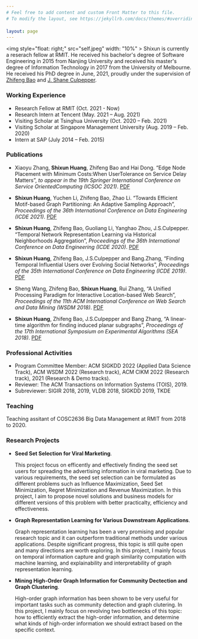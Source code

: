 ```yaml
---
# Feel free to add content and custom Front Matter to this file.
# To modify the layout, see https://jekyllrb.com/docs/themes/#overriding-theme-defaults

layout: page
---
```



<img style="float: right;" src="self.jpeg"  width: "10%" >
Shixun is currently a reserach fellow at RMIT. He received his bachelor's degree of Software Engineering in 2015 from Nanjing University and received his master's degree of Information Technology in 2017 from the University of Melbourne. He received his PhD degree in June, 2021, proudly under the supervision of [Zhifeng Bao][zhifeng] and
[J. Shane Culpepper][pepper].


[zhifeng]: https://baozhifeng.net/
[pepper]: https://culpepper.io

### Working Experience
* Research Fellow at RMIT (Oct. 2021 - Now)
* Research Intern at Tencent (May.  2021 – Aug.  2021)
* Visiting Scholar at Tsinghua University (Oct.  2020 – Feb.  2021)
* Visiting Scholar at Singapore Management University (Aug.  2019 – Feb.  2020)
* Intern at SAP (July 2014 – Feb.  2015)

### Publications

* Xiaoyu Zhang, **Shixun Huang**, Zhifeng Bao and Hai Dong. “Edge Node Placement with Minimum Costs:When UserTolerance on Service Delay Matters”, *to appear in the 19th Springer International Conference on Service OrientedComputing (ICSOC 2021)*. [PDF](./papers/ICSOC2021.pdf)

* **Shixun Huang**, Yuchen Li, Zhifeng Bao, Zhao Li. “Towards Efficient Motif-based Graph Partitioning: An Adaptive Sampling Approach”, *Proceedings of the 36th International Conference on Data Engineering (ICDE 2021)*. [PDF](./papers/TR.pdf)

* **Shixun Huang**, Zhifeng Bao, Guoliang Li, Yanghao Zhou, J.S.Culpepper. “Temporal Network Representation Learning via Historical Neighborhoods Aggregation”, *Proceedings of the 36th International Conference on Data Engineering (ICDE 2020)*. [PDF](./papers/icde2020.pdf)

* **Shixun Huang**, Zhifeng Bao, J.S.Culpepper and Bang.Zhang, “Finding Temporal Influential Users over Evolving Social Networks”, *Proceedings of the 35th International Conference on Data Engineering (ICDE 2019)*. [PDF](./papers/icde2019.pdf)

* Sheng Wang, Zhifeng Bao, **Shixun Huang**, Rui Zhang, “A Unified Processing Paradigm for Interactive Location-based Web Search”, *Proceedings of the 11th ACM International Conference on Web Search and Data Mining (WSDM 2018)*. [PDF](./papers/wsdm18.pdf)

* **Shixun Huang**, Zhifeng Bao, J.S.Culpepper and Bang Zhang, “A linear-time algorithm for finding induced planar subgraphs”, *Proceedings of the 17th International Symposium on Experimental Algorithms (SEA 2018)*. [PDF](./papers/SEA2018.pdf)

### Professional Activities

* Program Committee Member:  ACM SIGKDD 2022 (Applied Data Science Track), ACM WSDM 2022 (Research track), ACM CIKM 2022 (Research track), 2021 (Research & Demo tracks).
* Reviewer: The ACM Transactions on Information Systems (TOIS), 2019.
* Subreviewer: SIGIR 2018, 2019, VLDB 2018, SIGKDD 2019, TKDE

### Teaching

Teaching assitant of COSC2636 Big Data Management at RMIT from 2018 to 2020.

### Research Projects
* **Seed Set Selection for Viral Marketing**.

    This project focus on efficently and effectively finding the seed set users for spreading the advertising information in viral marketing. Due to various requirements, the seed set selection can be formulated as different problems such as Influence Maximization, Seed Set Minimization, Regret Minimization and Revenue Maximization. In this project, I aim to propose novel solutions and business models for different versions of this problem with better practicalty, efficiency and effectiveness.
    
* **Graph Representation Learning for Various Downstream Applications**.

    Graph representation learning has been a very promising and popular research topic and it can outperform traditional methods under various applications. Despite significant progress, this topic is still quite open and many directions are worth exploring. In this project, I mainly focus on temporal information capture and graph similarity computation with machine learning, and explainability and interpretability of graph representation learning. 

* **Mining High-Order Graph Information for Community Dectection and Graph Clustering**.

    High-order graph information has been shown to be very useful for important tasks such as community detection and graph clutering. In this project, I mainly focus on revolving two bottlenecks of this topic: how to efficiently extract the high-order information, and determine what kinds of high-order information we should extract based on the specific context.
